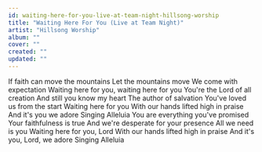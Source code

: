```yaml
---
id: waiting-here-for-you-live-at-team-night-hillsong-worship
title: "Waiting Here For You (Live at Team Night)"
artist: "Hillsong Worship"
album: ""
cover: ""
created: ""
updated: ""
---
```


If faith can move the mountains
Let the mountains move
We come with expectation
Waiting here for you, waiting here for you
You're the Lord of all creation
And still you know my heart
The author of salvation
You've loved us from the start
Waiting here for you
With our hands lifted high in praise
And it's you we adore
Singing Alleluia
You are everything you've promised
Your faithfulness is true
And we're desperate for your presencе
All we need is you
Waiting here for you, Lord
With our hands liftеd high in praise
And it's you, Lord, we adore
Singing Alleluia